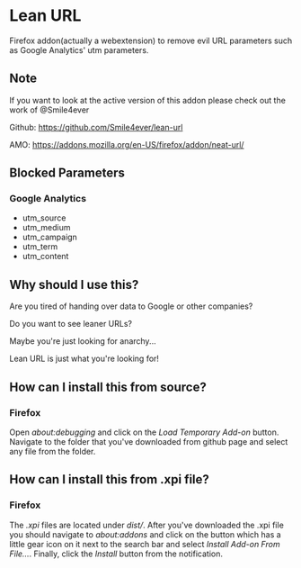 # Lean URL

Firefox addon(actually a webextension) to remove evil URL parameters such as Google Analytics' utm parameters.

## Note

If you want to look at the active version of this addon please check out the work of @Smile4ever

Github: https://github.com/Smile4ever/lean-url

AMO: https://addons.mozilla.org/en-US/firefox/addon/neat-url/

## Blocked Parameters

### Google Analytics

- utm_source
- utm_medium
- utm_campaign
- utm_term
- utm_content

## Why should I use this?

Are you tired of handing over data to Google or other companies?

Do you want to see leaner URLs?

Maybe you're just looking for anarchy...

Lean URL is just what you're looking for!

## How can I install this from source?

### Firefox

Open _about:debugging_ and click on the _Load Temporary Add-on_ button. Navigate to the folder that you've downloaded from github page and select any file from the folder.

## How can I install this from .xpi file?

### Firefox

The _.xpi_ files are located under _dist/_. After you've downloaded the .xpi file you should navigate to _about:addons_ and click on the button which has a little gear icon on it next to the search bar and select _Install Add-on From File..._. Finally, click the _Install_ button from the notification.
